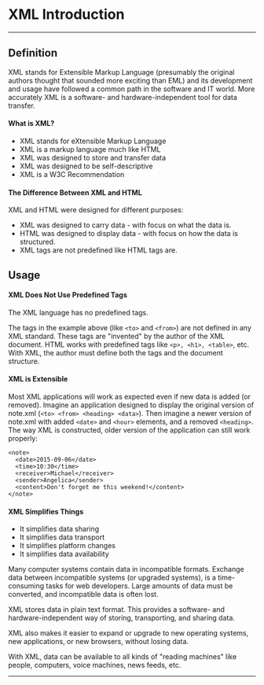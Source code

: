 XML Introduction
=========================
----------

**Definition**
------------------
XML stands for Extensible Markup Language (presumably the original authors thought that sounded more exciting than EML) and its development and usage have followed a common path in the software and IT world. More accurately XML is a software- and hardware-independent tool for data  transfer.

#### **What is XML?**

+ XML stands for eXtensible Markup Language
+ XML is a markup language much like HTML
+ XML was designed to store and transfer data
+ XML was designed to be self-descriptive
+ XML is a W3C Recommendation

#### **The Difference Between XML and HTML**

XML and HTML were designed for different purposes:

+ XML was designed to carry data - with focus on what the data is.
+ HTML was designed to display data - with focus on how the data is structured.
+ XML tags are not predefined like HTML tags are.

**Usage**
-------

#### **XML Does Not Use Predefined Tags**

The XML language has no predefined tags.

The tags in the example above (like `<to>` and `<from>`) are not defined in any XML standard. These tags are "invented" by the author of the XML document.
HTML works with predefined tags like `<p>, <h1>, <table>`, etc.
With XML, the author must define both the tags and the document structure.

#### **XML is Extensible**

Most XML applications will work as expected even if new data is added (or removed).
Imagine an application designed to display the original version of note.xml (`<to> <from> <heading> <data>`).
Then imagine a newer version of note.xml with added `<date>` and `<hour>` elements, and a removed `<heading>`.
The way XML is constructed, older version of the application can still work properly:

    <note>
      <date>2015-09-06</date>
      <time>10:30</time>
      <receiver>Michael</receiver>
      <sender>Angelica</sender>
      <content>Don't forget me this weekend!</content>
    </note>

#### **XML Simplifies Things**

+ It simplifies data sharing
+ It simplifies data transport
+ It simplifies platform changes
+ It simplifies data availability

Many computer systems contain data in incompatible formats. Exchange data between incompatible systems (or upgraded systems), is a time-consuming tasks for web developers. Large amounts of data must be converted, and incompatible data is often lost.

XML stores data in plain text format. This provides a software- and hardware-independent way of storing, transporting, and sharing data.

XML also makes it easier to expand or upgrade to new operating systems, new applications, or new browsers, without losing data.

With XML, data can be available to all kinds of "reading machines" like people, computers, voice machines, news feeds, etc.


----------
